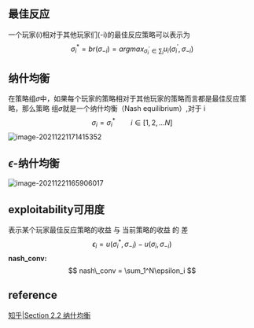 ## 最佳反应

一个玩家(i)相对于其他玩家们(-i)的最佳反应策略可以表示为
$$
\sigma_i^* = br(\sigma_{-i})= argmax_{\sigma_i^{'}\in\sum_i}u_i(\sigma_i^{'},\sigma_{-i})
$$

## 纳什均衡

在策略组𝜎中，如果每个玩家的策略相对于其他玩家的策略而言都是最佳反应策略，那么策略
组𝜎就是一个纳什均衡（Nash equilibrium）,对于 i 
$$
\sigma_i = \sigma_i^* \qquad i\in[1,2,…N]
$$
![image-20211221171415352](https://cdn.jsdelivr.net/gh/QYHcrossover/blog-imgbed//blogimg/image-20211221171415352.png)

## $\epsilon$-纳什均衡

![image-20211221165906017](C:\Users\qinyuheng\AppData\Roaming\Typora\typora-user-images\image-20211221165906017.png)

## exploitability可用度

表示某个玩家最佳反应策略的收益 与 当前策略的收益 的 差
$$
\epsilon_i = u(\sigma_i^*,\sigma_{-i})-u(\sigma_i,\sigma_{-i})
$$
**nash_conv:**
$$
nash\_conv = \sum_1^N\epsilon_i
$$

## reference

[知乎|Section 2.2 纳什均衡](https://zhuanlan.zhihu.com/p/409161752)

